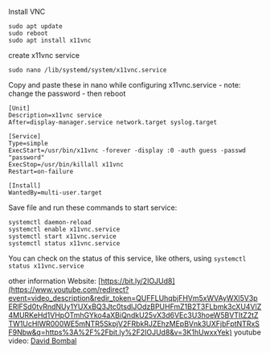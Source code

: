 

Install VNC
```
sudo apt update
sudo reboot
sudo apt install x11vnc
```

create x11vnc service
```
sudo nano /lib/systemd/system/x11vnc.service
```

Copy and paste these in nano while configuring x11vnc.service - note: change the password - then reboot
```
[Unit]
Description=x11vnc service
After=display-manager.service network.target syslog.target

[Service]
Type=simple
ExecStart=/usr/bin/x11vnc -forever -display :0 -auth guess -passwd "password"
ExecStop=/usr/bin/killall x11vnc
Restart=on-failure

[Install]
WantedBy=multi-user.target
```

Save file and run these commands to start service:

```
systemctl daemon-reload
systemctl enable x11vnc.service
systemctl start x11vnc.service
systemctl status x11vnc.service
```

You can check on the status of this service, like others, using `systemctl status x11vnc.service`

other information
Website: [https://bit.ly/2IOJUd8](https://www.youtube.com/redirect?event=video_description&redir_token=QUFFLUhqbjFHVm5xWVAyWXl5V3pERlFSd0tvRndNUy1YUXxBQ3Jtc0tsdlJOdzBPUHFmZ1B2T3FLbmk3cXU4VlZ4MURKeHd1VHpOTmhGYko4aXBiQndkU25vX3d6VEc3U3hoeW5BVTItZ2tZTW1UcHlWR000WE5mNTR5SkpjV2FRbkRJZEhzMEpBVnk3UXFjbFptNTRxSF9Nbw&q=https%3A%2F%2Fbit.ly%2F2IOJUd8&v=3K1hUwxxYek)
youtube video: [David Bombal](https://www.youtube.com/watch?v=3K1hUwxxYek)

